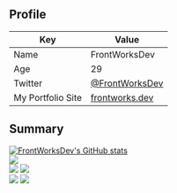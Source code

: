 ## Profile

| Key               | Value                                                 |
| ----------------- | ----------------------------------------------------- |
| Name              | FrontWorksDev                                         |
| Age               | 29                                                    |
| Twitter           | [ @FrontWorksDev ](https://twitter.com/FrontWorksDev) |
| My Portfolio Site | [frontworks.dev](frontworks.dev)                      |

## Summary

[![FrontWorksDev's GitHub stats](https://github-readme-stats.vercel.app/api?username=FrontWorksDev&count_private=true&show_icons=true&theme=radical&show_owner=true)](https://github.com/FrontWorksDev/github-readme-stats)\
![](https://github-profile-summary-cards.vercel.app/api/cards/profile-details?username=FrontWorksDev&theme=radical)\
![](http://github-profile-summary-cards.vercel.app/api/cards/repos-per-language?username=FrontWorksDev&theme=radical)
![](http://github-profile-summary-cards.vercel.app/api/cards/most-commit-language?username=FrontWorksDev&theme=radical)\
![](http://github-profile-summary-cards.vercel.app/api/cards/stats?username=FrontWorksDev&theme=radical)
![](http://github-profile-summary-cards.vercel.app/api/cards/productive-time?username=FrontWorksDev&theme=radical&utcOffset=9)

<!--
**FrontWorksDev/FrontWorksDev** is a ✨ _special_ ✨ repository because its `README.md` (this file) appears on your GitHub profile.

Here are some ideas to get you started:

- 🔭 I’m currently working on ...
- 🌱 I’m currently learning ...
- 👯 I’m looking to collaborate on ...
- 🤔 I’m looking for help with ...
- 💬 Ask me about ...
- 📫 How to reach me: ...
- 😄 Pronouns: ...
- ⚡ Fun fact: ...
-->
